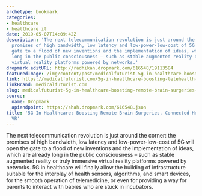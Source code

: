 ```yaml
---
archetype: bookmark
categories:
- healthcare
- healthcare it
date: 2019-05-07T14:09:42Z
description: 'The next telecommunication revolution is just around the corner: the
  promises of high bandwidth, low latency and low-power-low-cost of 5G will open the
  gate to a flood of new inventions and the implementation of ideas, which are already
  long in the public consciousness – such as stable augmented reality or truly immersive
  virtual reality platforms powered by networks.'
dropmark.editURL: http://radhikan.dropmark.com/616548/19113584
featuredImage: /img/content/post/medicalfuturist-5g-in-healthcare-boosting-remote-brain-surgeries-connected-health-or-medical-vr.jpg
link: https://medicalfuturist.com/5g-in-healthcare-boosting-telehealth-vr-connected-health
linkBrand: medicalfuturist.com
slug: medicalfuturist-5g-in-healthcare-boosting-remote-brain-surgeries-connected-health-or-medical-vr
source:
  name: Dropmark
  apiendpoint: https://shah.dropmark.com/616548.json
title: '5G In Healthcare: Boosting Remote Brain Surgeries, Connected Health, Or Medical
  VR'
---
```

The next telecommunication revolution is just around the corner: the promises of high bandwidth, low latency and low-power-low-cost of 5G will open the gate to a flood of new inventions and the implementation of ideas, which are already long in the public consciousness – such as stable augmented reality or truly immersive virtual reality platforms powered by networks. 5G in healthcare will finally allow the building of infrastructure suitable for the interplay of health sensors, algorithms, and smart devices, for the smooth operation of telemedicine, or even for providing a way for parents to interact with babies who are stuck in incubators.

